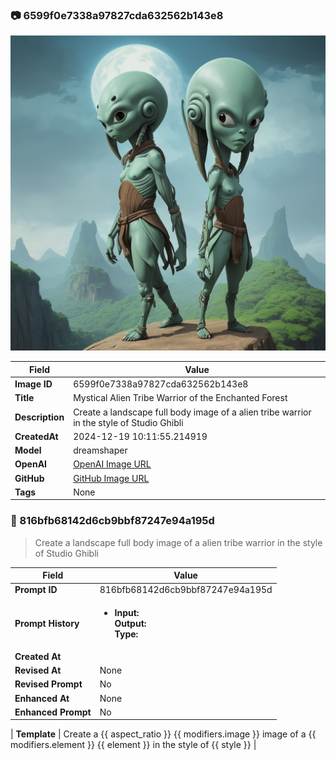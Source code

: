 

### 📷 6599f0e7338a97827cda632562b143e8 


![data.id](./6599f0e7338a97827cda632562b143e8.jpg)


| Field          | Value                                                                                                                     |
|----------------|---------------------------------------------------------------------------------------------------------------------------|
| **Image ID**             | 6599f0e7338a97827cda632562b143e8                                                                                                             |
| **Title**           | Mystical Alien Tribe Warrior of the Enchanted Forest                                                                                                       |
| **Description**           | Create a landscape full body image of a alien tribe warrior in the style of Studio Ghibli                                                                                                       |
| **CreatedAt**        | 2024-12-19 10:11:55.214919                                                                                                        |
| **Model**        | dreamshaper                                                                                                        |
| **OpenAI**         | [OpenAI Image URL](http://192.168.1.85:8081/generated-images/b642465050887.png)                                                                                |
| **GitHub**         | [GitHub Image URL](https://raw.githubusercontent.com/Caneta-Silva/weeb/refs/heads/main/images/6599f0e7338a97827cda632562b143e8/6599f0e7338a97827cda632562b143e8.jpg)                                                                                |
| **Tags**       | None                                                                                                                   |

### 📜 816bfb68142d6cb9bbf87247e94a195d

> Create a landscape full body image of a alien tribe warrior in the style of Studio Ghibli

| Field          | Value                                                                                                                                                                      |
|----------------|----------------------------------------------------------------------------------------------------------------------------------------------------------------------------|
| **Prompt ID**  | 816bfb68142d6cb9bbf87247e94a195d                                                                                                                                                            |
| **Prompt History** | <ul><li>**Input:**  <br> **Output:**  <br> **Type:** </li></ul> |
| **Created At** |                                                                                                                                                    |
| **Revised At** | None                                                                                                                                                   |
| **Revised Prompt** | No                                                                                                                                                                      |
| **Enhanced At** | None                                                                                                                                                  |
| **Enhanced Prompt** | No                                                                                                                                                                    |

| **Template**   | Create a {{ aspect_ratio }} {{ modifiers.image }} image of a {{ modifiers.element }} {{ element }} in the style of {{ style }}                                                                                                                                           |


